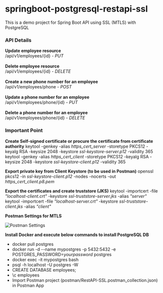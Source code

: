 # springboot-postgresql-restapi-ssl
This is a demo project for Spring Boot API using SSL (MTLS) with PostgreSQL

### API Details ###
**Update employee resource** <br>
/api/v1/employees/{id} - *PUT* <br><br>
**Delete employee resource** <br>
/api/v1/employees/{id} - *DELETE* <br><br>
**Create a new phone number for an employee** <br>
/api/v1/employees/phone - *POST*<br><br>
**Update a phone number for an employee**<br>
/api/v1/employees/phone/{id} - *PUT*<br><br>
**Delete a phone number for an employee**<br>
/api/v1/employees/phone/{id} - *DELETE*

### Important Point ###
**Create Self-signed certificate or procure the certificate from certificate authority**
keytool -genkey -alias *https_cert_server* -storetype PKCS12 -keyalg RSA -keysize 2048 -keystore *ssl-keystore-server.p12* -validity 365
keytool -genkey -alias *https_cert_client* -storetype PKCS12 -keyalg RSA -keysize 2048 -keystore *ssl-keystore-client.p12* -validity 365

**Export private key from Client Keystore (to be used in Postman)**
openssl pkcs12 -in *ssl-keystore-client.p12* -nodes -nocerts -out *https_cert_client.p8.pem*

**Export the certificates and create truststore (JKS)**
keytool -importcert -file *"localhost-client.crt"* -keystore *ssl-truststore-server.jks* -alias *"server"*
keytool -importcert -file *"localhost-server.crt"* -keystore *ssl-truststore-client.jks* -alias *"client"*

**Postman Settings for MTLS**<br>

![Postman Settings](https://lh3.googleusercontent.com/pw/AP1GczM0spfIyvntXqtbUAIES-vuwunoB-Ts_Ue_8utslcA5Cx-6Kqy5CfpmGdaPBtjlSjv3AcIG6eD3N2a-odSBJQ4NJgNnjBnARkKwL8Q5KhInZRIW86N_=w723-h389-no)

**Install Docker and execute below commands to install PostgreSQL DB**
- docker pull postgres
- docker run -d --name mypostgres -p 5432:5432 -e POSTGRES_PASSWORD=*yourpassword* postgres
- docker exec -it mypostgres bash
- psql -h localhost -U postgres -W
- CREATE DATABASE employees;
- \c employees
- Import Postman project (postman/RestAPI-SSL.postman_collection.json) in Postman App
